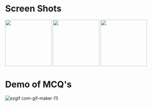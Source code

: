 # Screen Shots

<img src = "https://user-images.githubusercontent.com/73393935/99178459-0e347180-2735-11eb-80f1-273ecd0bf40c.jpeg" width = "150.0"/>
<img src = "https://user-images.githubusercontent.com/73393935/99178555-0a551f00-2736-11eb-8af2-4b76880ad2bd.jpeg" width = "150.0"/>
<img src="https://user-images.githubusercontent.com/73393935/99178563-13de8700-2736-11eb-9927-204d2458e844.jpeg" width = "150.0"/>


# Demo of MCQ's 

![ezgif com-gif-maker (1)](https://user-images.githubusercontent.com/73393935/99178714-cd8a2780-2737-11eb-8e2c-e09bf8dc4c1e.gif)
